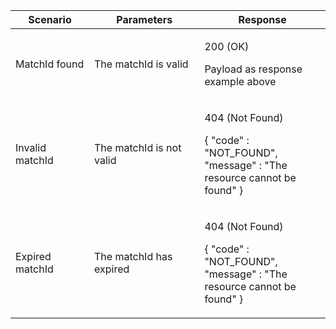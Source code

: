 <table>
  <col width="25%">
  <col width="35%">
  <col width="40%">
  <thead>
    <tr>
      <th>Scenario</th>
      <th>Parameters</th>
      <th>Response</th>
    </tr>
  </thead>
  <tbody>
    <tr>
      <td><p>MatchId found</p></td>
      <td><p>The matchId is valid</p></td>
      <td>
        <p>200 (OK)</p>
        <p>Payload as response example above</p>
      </td>
    </tr>
    <tr>
      <td><p>Invalid matchId</p></td>
      <td><p>The matchId is not valid</p></td>
      <td>
        <p>404 (Not Found)</p>
        <p>{ &quot;code&quot; : &quot;NOT_FOUND&quot;,<br/>&quot;message&quot; : &quot;The resource cannot be found&quot; }</p>
      </td>
    </tr>
    <tr>
      <td><p>Expired matchId</p></td>
      <td><p>The matchId has expired</p></td>
      <td>
        <p>404 (Not Found)</p>
        <p>{ &quot;code&quot; : &quot;NOT_FOUND&quot;,<br/>&quot;message&quot; : &quot;The resource cannot be found&quot; }</p>
      </td>
    </tr>
  </tbody>
</table>